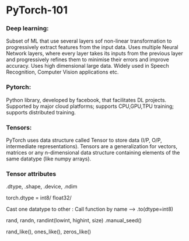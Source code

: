 # PyTorch-101

### Deep learning: 

Subset of ML that use several layers sof non-linear transformation to progressively extract features from the input data. Uses multiple Neural Network layers, where every layer takes its inputs from the previous layer and progressively refines them to minimise their errors and improve accuracy. Uses high dimensional large data. Widely used in Speech Recognition, Computer Vision applications etc.

### Pytorch: 

Python library, developed by facebook, that facilitates DL projects. Supported by major cloud platforms; supports CPU,GPU,TPU training; supports distributed training.

### Tensors:

PyTorch uses data structure called Tensor to store data (I/P, O/P, intermediate representations). Tensors are a generalization for vectors, matrices or any n-dimensional data structure containing elements of the same datatype (like numpy arrays).

### Tensor attributes

.dtype, .shape, .device, .ndim

torch.dtype = int8/ float32/ 

Cast one datatype to other : Call function by name -->   .to(dtype=int8)

rand, randn, randint(lowint, highint, size)   .manual_seed()

rand_like(), ones_like(), zeros_like()

